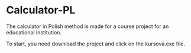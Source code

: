 # Calculator-PL
The calculator in Polish method is made for a course project for an educational institution.

To start, you need download the project and click on the kursova.exe file.
